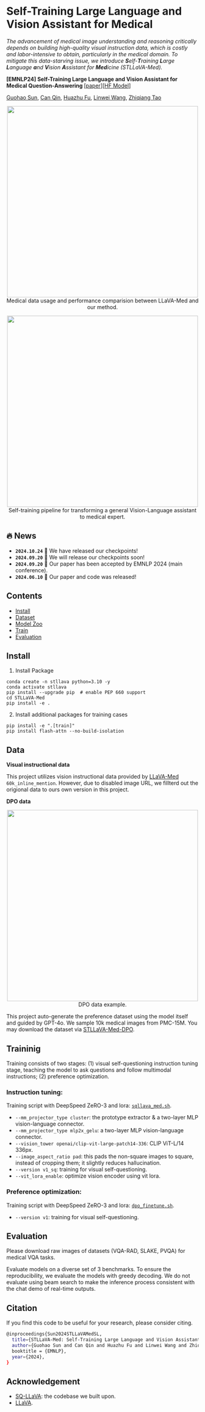 # Self-Training Large Language and Vision Assistant for Medical
<em> The advancement of medical image understanding and reasoning critically depends on building high-quality visual instruction data, which is costly and labor-intensive to obtain, particularly in the medical domain. To mitigate this data-starving issue, we introduce <strong>S</strong>elf-<strong>T</strong>raining <strong>L</strong>arge <strong>L</strong>anguage <strong>a</strong>nd <strong>V</strong>ision <strong>A</strong>ssistant for <strong>Med</strong>icine (STLLaVA-Med).</em>

<strong> [EMNLP24] Self-Training Large Language and Vision Assistant for Medical Question-Answering </strong> [[paper](https://arxiv.org/abs/2406.19973)][[HF Model](https://huggingface.co/ZachSun/stllava-med-7b)]

[Guohao Sun](https://guohaosun.com/), [Can Qin](https://canqin.tech/), [Huazhu Fu](https://hzfu.github.io/), [Linwei Wang](https://www.rit.edu/directory/lxwast-linwei-wang), [Zhiqiang Tao](https://ztao.cc/)

<p align="center">
  <img src="./images/cover.jpg" width="500px"> <br>
  Medical data usage and performance comparision between LLaVA-Med and our method.
</p>

<p align="center">
  <img src="./images/pipeline.jpg" width="500px"> <br>
  Self-training pipeline for transforming a general Vision-Language assistant to medical expert.
</p>

## 🔥 News
* **`2024.10.24`** 🌟 We have released our checkpoints!
* **`2024.09.20`** 🌟 We will release our checkpoints soon!
* **`2024.09.20`** 🌟 Our paper has been accepted by EMNLP 2024 (main conference).
* **`2024.06.10`** 🌟 Our paper and code was released!

## Contents
- [Install](#install)
- [Dataset](#data)
- [Model Zoo](./docs/MODEL_ZOO.md)
- [Train](#training)
- [Evaluation](#evaluation)

## Install

1. Install Package
```Shell
conda create -n stllava python=3.10 -y
conda activate stllava
pip install --upgrade pip  # enable PEP 660 support
cd STLLaVA-Med
pip install -e .
```

2. Install additional packages for training cases
```Shell
pip install -e ".[train]"
pip install flash-attn --no-build-isolation
```



## Data

<strong>Visual instructional data</strong>

This project utilizes vision instructional data provided by [LLaVA-Med](https://github.com/microsoft/LLaVA-Med) `60k_inline_mention`. However, due to disabled image URL, we fillterd out the origional data to ours own version in this project.

<strong>DPO data</strong>

<p align="center">
  <img src="./images/preference_data.jpg" width="500px"> <br>
  DPO data example.
</p>

This project auto-generate the preference dataset using the model itself and guided by GPT-4o. We sample 10k medical images from PMC-15M. You may download the dataset via [STLLaVA-Med-DPO](https://huggingface.co/datasets/ZachSun/STLLaVA-Med-DPO).

## Traininig
Training consists of two stages: (1) visual self-questioning instruction tuning stage, teaching the model to ask questions and follow multimodal instructions; (2) preference optimization.

### Instruction tuning:
Training script with DeepSpeed ZeRO-3 and lora: [`sqllava_med.sh`](https://github.com/heliossun/STLLaVA-Med/blob/main/sqllava_med.sh).

- `--mm_projector_type cluster`: the prototype extractor & a two-layer MLP vision-language connector.
- `--mm_projector_type mlp2x_gelu`: a two-layer MLP vision-language connector.
- `--vision_tower openai/clip-vit-large-patch14-336`: CLIP ViT-L/14 336px.
- `--image_aspect_ratio pad`: this pads the non-square images to square, instead of cropping them; it slightly reduces hallucination.
- `--version v1_sq`: training for visual self-questioning.
- `--vit_lora_enable`: optimize vision encoder using vit lora. 

### Preference optimization:
Training script with DeepSpeed ZeRO-3 and lora: [`dpo_finetune.sh`](https://github.com/heliossun/STLLaVA-Med/blob/main/dpo_finetune.sh).

- `--version v1`: training for visual self-questioning.

## Evaluation
Please download raw images of datasets (VQA-RAD, SLAKE, PVQA) for medical VQA tasks.

Evaluate models on a diverse set of 3 benchmarks. To ensure the reproducibility, we evaluate the models with greedy decoding. We do not evaluate using beam search to make the inference process consistent with the chat demo of real-time outputs.


## Citation
If you find this code to be useful for your research, please consider citing.
```bash
@inproceedings{Sun2024STLLaVAMedSL,
  title={STLLaVA-Med: Self-Training Large Language and Vision Assistant for Medical},
  author={Guohao Sun and Can Qin and Huazhu Fu and Linwei Wang and Zhiqiang Tao},
  booktitle = {EMNLP},
  year={2024},
}
```

## Acknowledgement
- [SQ-LLaVA](https://arxiv.org/pdf/2403.11299.pdf): the codebase we built upon.
- [LLaVA](https://github.com/haotian-liu/LLaVA).

